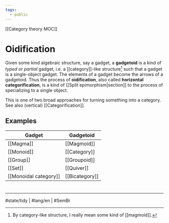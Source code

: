 ```yaml
---
tags:
  - public
---
```

[[Category theory MOC]]
# Oidification

Given some kind algebraic structure, say a gadget, a **gadgetoid** is a kind of _typed_ or _partial_ gadget, i.e. a [[category]]-like structure[^magmoid] such that a gadget is a single-object gadget.
The elements of a gadget become the arrows of a gadgetoid.
Thus the process of **oidification**, also called **horizontal categorification**, is a kind of [[Split epimorphism|section]] to the process of specializing to a single object.

  [^magmoid]: By category-like structure, I really mean some kind of [[magmoid]].

This is one of two broad approaches for turning something into a category. See also (vertical) [[Categorification]].

## Examples

| Gadget                | Gadgetoid    |
| --------------------- | ------------ |
| [[Magma]]             | [[Magmoid]]  |
| [[Monoid]]            | [[Category]] |
| [[Group]]             | [[Groupoid]] |
| [[Set]]               | [[Quiver]]   |
| [[Monoidal category]] | [[Bicategory]]             |

#
---
#state/tidy | #lang/en | #SemBr
